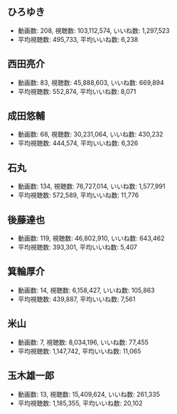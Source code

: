 ## ひろゆき

-   動画数: 208, 視聴数: 103,112,574, いいね数: 1,297,523
-   平均視聴数: 495,733, 平均いいね数: 6,238

## 西田亮介

-   動画数: 83, 視聴数: 45,888,603, いいね数: 669,894
-   平均視聴数: 552,874, 平均いいね数: 8,071

## 成田悠輔

-   動画数: 68, 視聴数: 30,231,064, いいね数: 430,232
-   平均視聴数: 444,574, 平均いいね数: 6,326

## 石丸

-   動画数: 134, 視聴数: 76,727,014, いいね数: 1,577,991
-   平均視聴数: 572,589, 平均いいね数: 11,776

## 後藤達也

-   動画数: 119, 視聴数: 46,802,910, いいね数: 643,462
-   平均視聴数: 393,301, 平均いいね数: 5,407

## 箕輪厚介

-   動画数: 14, 視聴数: 6,158,427, いいね数: 105,863
-   平均視聴数: 439,887, 平均いいね数: 7,561

## 米山

-   動画数: 7, 視聴数: 8,034,196, いいね数: 77,455
-   平均視聴数: 1,147,742, 平均いいね数: 11,065

## 玉木雄一郎

-   動画数: 13, 視聴数: 15,409,624, いいね数: 261,335
-   平均視聴数: 1,185,355, 平均いいね数: 20,102
